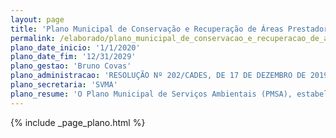 ```yaml
---
layout: page
title: 'Plano Municipal de Conservação e Recuperação de Áreas Prestadoras de Serviços Ambientais'
permalink: /elaborado/plano_municipal_de_conservacao_e_recuperacao_de_areas_prestadoras_de_servicos_ambientais/
plano_date_inicio: '1/1/2020'
plano_date_fim: '12/31/2029'
plano_gestao: 'Bruno Covas'
plano_administracao: 'RESOLUÇÃO Nº 202/CADES, DE 17 DE DEZEMBRO DE 2019'
plano_secretaria: 'SVMA'
plano_resume: 'O Plano Municipal de Serviços Ambientais (PMSA), estabelecido pelo Plano Diretor Estratégico de 2014, oferece diretrizes para conservação e recuperação de áreas que prestam serviços ambientais. Ele promove a proteção e uso sustentável da biodiversidade, vegetação nativa, recursos hídricos, qualidade do ar, entre outros serviços naturais, tanto em áreas urbanas quanto rurais. O objetivo principal é incentivar políticas e iniciativas para conservar e recuperar essas áreas em São Paulo, com objetivos específicos como regulamentar o registro dessas áreas, incorporar conceitos de serviços ecossistêmicos em políticas setoriais e melhorar ações de comando e controle ambiental.'
---
```

<div>
{% include _page_plano.html %}
</div>
